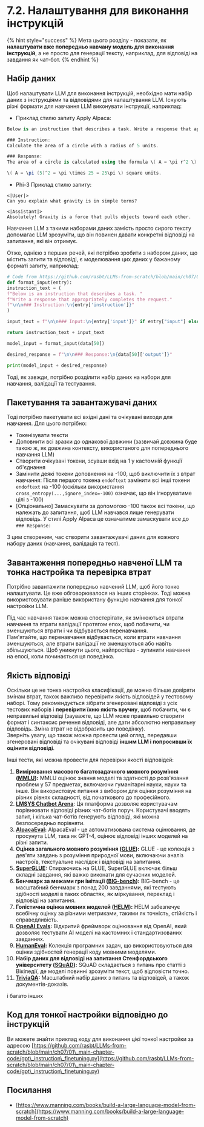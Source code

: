 # 7.2. Налаштування для виконання інструкцій

{% hint style="success" %}
Мета цього розділу - показати, як **налаштувати вже попередньо навчану модель для виконання інструкцій**, а не просто для генерації тексту, наприклад, для відповіді на завдання як чат-бот.
{% endhint %}

## Набір даних

Щоб налаштувати LLM для виконання інструкцій, необхідно мати набір даних з інструкціями та відповідями для налаштування LLM. Існують різні формати для навчання LLM виконувати інструкції, наприклад:

* Приклад стилю запиту Apply Alpaca:
```csharp
Below is an instruction that describes a task. Write a response that appropriately completes the request.

### Instruction:
Calculate the area of a circle with a radius of 5 units.

### Response:
The area of a circle is calculated using the formula \( A = \pi r^2 \). Plugging in the radius of 5 units:

\( A = \pi (5)^2 = \pi \times 25 = 25\pi \) square units.
```
* Phi-3 Приклад стилю запиту:
```vbnet
<|User|>
Can you explain what gravity is in simple terms?

<|Assistant|>
Absolutely! Gravity is a force that pulls objects toward each other.
```
Навчання LLM з такими наборами даних замість просто сирого тексту допомагає LLM зрозуміти, що він повинен давати конкретні відповіді на запитання, які він отримує.

Отже, однією з перших речей, які потрібно зробити з набором даних, що містить запити та відповіді, є моделювання цих даних у бажаному форматі запиту, наприклад:
```python
# Code from https://github.com/rasbt/LLMs-from-scratch/blob/main/ch07/01_main-chapter-code/ch07.ipynb
def format_input(entry):
instruction_text = (
f"Below is an instruction that describes a task. "
f"Write a response that appropriately completes the request."
f"\n\n### Instruction:\n{entry['instruction']}"
)

input_text = f"\n\n### Input:\n{entry['input']}" if entry["input"] else ""

return instruction_text + input_text

model_input = format_input(data[50])

desired_response = f"\n\n### Response:\n{data[50]['output']}"

print(model_input + desired_response)
```
Тоді, як завжди, потрібно розділити набір даних на набори для навчання, валідації та тестування.

## Пакетування та завантажувачі даних

Тоді потрібно пакетувати всі вхідні дані та очікувані виходи для навчання. Для цього потрібно:

* Токенізувати тексти
* Доповнити всі зразки до однакової довжини (зазвичай довжина буде такою ж, як довжина контексту, використаного для попереднього навчання LLM)
* Створити очікувані токени, зсувши вхід на 1 у кастомній функції об'єднання
* Замінити деякі токени доповнення на -100, щоб виключити їх з втрат навчання: Після першого токена `endoftext` замінити всі інші токени `endoftext` на -100 (оскільки використання `cross_entropy(...,ignore_index=-100)` означає, що він ігноруватиме цілі з -100)
* \[Опціонально\] Замаскувати за допомогою -100 також всі токени, що належать до запитання, щоб LLM навчався лише генерувати відповідь. У стилі Apply Alpaca це означатиме замаскувати все до `### Response:`

З цим створеним, час створити завантажувачі даних для кожного набору даних (навчання, валідація та тест).

## Завантаження попередньо навченої LLM та тонка настройка та перевірка втрат

Потрібно завантажити попередньо навчений LLM, щоб його тонко налаштувати. Це вже обговорювалося на інших сторінках. Тоді можна використовувати раніше використану функцію навчання для тонкої настройки LLM.

Під час навчання також можна спостерігати, як змінюються втрати навчання та втрати валідації протягом епох, щоб побачити, чи зменшуються втрати і чи відбувається перенавчання.\
Пам'ятайте, що перенавчання відбувається, коли втрати навчання зменшуються, але втрати валідації не зменшуються або навіть збільшуються. Щоб уникнути цього, найпростіше - зупинити навчання на епосі, коли починається ця поведінка.

## Якість відповіді

Оскільки це не тонка настройка класифікації, де можна більше довіряти змінам втрат, також важливо перевірити якість відповідей у тестовому наборі. Тому рекомендується зібрати згенеровані відповіді з усіх тестових наборів і **перевірити їхню якість вручну**, щоб побачити, чи є неправильні відповіді (зауважте, що LLM може правильно створити формат і синтаксис речення відповіді, але дати абсолютно неправильну відповідь. Зміна втрат не відобразить цю поведінку).\
Зверніть увагу, що також можна провести цей огляд, передавши згенеровані відповіді та очікувані відповіді **іншим LLM і попросивши їх оцінити відповіді**.

Інші тести, які можна провести для перевірки якості відповідей:

1. **Вимірювання масового багатозадачного мовного розуміння (**[**MMLU**](https://arxiv.org/abs/2009.03300)**):** MMLU оцінює знання моделі та здатності до розв'язання проблем у 57 предметах, включаючи гуманітарні науки, науки та інше. Він використовує питання з вибором для оцінки розуміння на різних рівнях складності, від початкового до професійного.
2. [**LMSYS Chatbot Arena**](https://arena.lmsys.org): Ця платформа дозволяє користувачам порівнювати відповіді різних чат-ботів поруч. Користувачі вводять запит, і кілька чат-ботів генерують відповіді, які можна безпосередньо порівняти.
3. [**AlpacaEval**](https://github.com/tatsu-lab/alpaca_eval)**:** AlpacaEval - це автоматизована система оцінювання, де просунута LLM, така як GPT-4, оцінює відповіді інших моделей на різні запити.
4. **Оцінка загального мовного розуміння (**[**GLUE**](https://gluebenchmark.com/)**):** GLUE - це колекція з дев'яти завдань з розуміння природної мови, включаючи аналіз настроїв, текстуальне наслідок і відповіді на запитання.
5. [**SuperGLUE**](https://super.gluebenchmark.com/)**:** Спираючись на GLUE, SuperGLUE включає більш складні завдання, які важко виконати для сучасних моделей.
6. **Бенчмарк за межами гри імітації (**[**BIG-bench**](https://github.com/google/BIG-bench)**):** BIG-bench - це масштабний бенчмарк з понад 200 завданнями, які тестують здібності моделі в таких областях, як міркування, переклад і відповіді на запитання.
7. **Голістична оцінка мовних моделей (**[**HELM**](https://crfm.stanford.edu/helm/lite/latest/)**):** HELM забезпечує всебічну оцінку за різними метриками, такими як точність, стійкість і справедливість.
8. [**OpenAI Evals**](https://github.com/openai/evals)**:** Відкритий фреймворк оцінювання від OpenAI, який дозволяє тестувати AI моделі на кастомних і стандартизованих завданнях.
9. [**HumanEval**](https://github.com/openai/human-eval)**:** Колекція програмних задач, що використовуються для оцінки здібностей генерації коду мовними моделями.
10. **Набір даних для відповіді на запитання Стенфордського університету (**[**SQuAD**](https://rajpurkar.github.io/SQuAD-explorer/)**):** SQuAD складається з питань про статті з Вікіпедії, де моделі повинні зрозуміти текст, щоб відповісти точно.
11. [**TriviaQA**](https://nlp.cs.washington.edu/triviaqa/)**:** Масштабний набір даних з питань та відповідей, а також документів-доказів.

і багато інших

## Код для тонкої настройки відповідно до інструкцій

Ви можете знайти приклад коду для виконання цієї тонкої настройки за адресою [https://github.com/rasbt/LLMs-from-scratch/blob/main/ch07/01\_main-chapter-code/gpt\_instruction\_finetuning.py](https://github.com/rasbt/LLMs-from-scratch/blob/main/ch07/01\_main-chapter-code/gpt\_instruction\_finetuning.py)

## Посилання

* [https://www.manning.com/books/build-a-large-language-model-from-scratch](https://www.manning.com/books/build-a-large-language-model-from-scratch)
